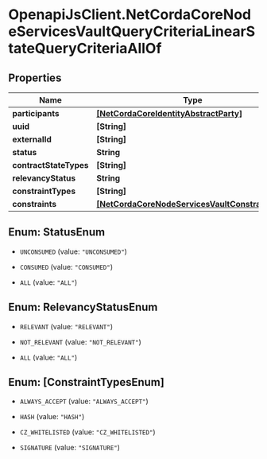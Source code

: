 # OpenapiJsClient.NetCordaCoreNodeServicesVaultQueryCriteriaLinearStateQueryCriteriaAllOf

## Properties

Name | Type | Description | Notes
------------ | ------------- | ------------- | -------------
**participants** | [**[NetCordaCoreIdentityAbstractParty]**](NetCordaCoreIdentityAbstractParty.md) |  | [optional] 
**uuid** | **[String]** |  | [optional] 
**externalId** | **[String]** |  | [optional] 
**status** | **String** |  | [optional] 
**contractStateTypes** | **[String]** |  | [optional] 
**relevancyStatus** | **String** |  | [optional] 
**constraintTypes** | **[String]** |  | [optional] 
**constraints** | [**[NetCordaCoreNodeServicesVaultConstraintInfo]**](NetCordaCoreNodeServicesVaultConstraintInfo.md) |  | [optional] 



## Enum: StatusEnum


* `UNCONSUMED` (value: `"UNCONSUMED"`)

* `CONSUMED` (value: `"CONSUMED"`)

* `ALL` (value: `"ALL"`)





## Enum: RelevancyStatusEnum


* `RELEVANT` (value: `"RELEVANT"`)

* `NOT_RELEVANT` (value: `"NOT_RELEVANT"`)

* `ALL` (value: `"ALL"`)





## Enum: [ConstraintTypesEnum]


* `ALWAYS_ACCEPT` (value: `"ALWAYS_ACCEPT"`)

* `HASH` (value: `"HASH"`)

* `CZ_WHITELISTED` (value: `"CZ_WHITELISTED"`)

* `SIGNATURE` (value: `"SIGNATURE"`)




